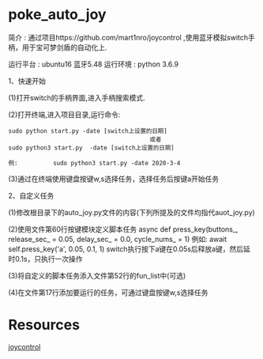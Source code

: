 # poke_auto_joy
简介  :  通过项目https://github.com/mart1nro/joycontrol ,使用蓝牙模拟switch手柄，用于宝可梦剑盾的自动化上.

运行平台  :  ubuntu16          蓝牙5.48
运行环境  :  python 3.6.9

1、快速开始

(1)打开switch的手柄界面,进入手柄搜索模式.

(2)打开终端,进入项目目录,运行命令:

    sudo python start.py -date [switch上设置的日期]    
                                            或者     
    sudo python3 start.py  -date [switch上设置的日期]

    例:          sudo python3 start.py -date 2020-3-4

(3)通过在终端使用键盘按键w,s选择任务，选择任务后按键a开始任务

2、自定义任务

(1)修改根目录下的auto_joy.py文件的内容(下列所提及的文件均指代auot_joy.py)

(2)使用文件第60行按键模块定义脚本任务
    async def press_key(buttons_, release_sec_ = 0.05, delay_sec_ = 0.0, cycle_nums_ = 1)
    例如:
    await self.press_key('a', 0.05, 0.1, 1)
    switch执行按下a键在0.05s后释放a键，然后延时0.1s，只执行一次操作
    
(3)将自定义的脚本任务添入文件第52行的fun_list中(可选)

(4)在文件第17行添加要运行的任务，可通过键盘按键w,s选择任务

# Resources
[joycontrol](https://github.com/mart1nro/joycontrol)

